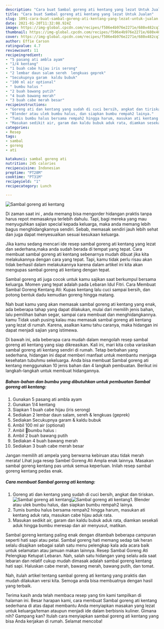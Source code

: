 ```yaml
---
description: "Cara buat Sambal goreng ati kentang yang lezat Untuk Jualan"
title: "Cara buat Sambal goreng ati kentang yang lezat Untuk Jualan"
slug: 1091-cara-buat-sambal-goreng-ati-kentang-yang-lezat-untuk-jualan
date: 2021-01-20T11:32:08.924Z
image: https://img-global.cpcdn.com/recipes/f506e4b976e2271e/680x482cq70/sambal-goreng-ati-kentang-foto-resep-utama.jpg
thumbnail: https://img-global.cpcdn.com/recipes/f506e4b976e2271e/680x482cq70/sambal-goreng-ati-kentang-foto-resep-utama.jpg
cover: https://img-global.cpcdn.com/recipes/f506e4b976e2271e/680x482cq70/sambal-goreng-ati-kentang-foto-resep-utama.jpg
author: Effie Carson
ratingvalue: 4.7
reviewcount: 11
recipeingredient:
- "5 pasang ati ambla ayam"
- "1/4 kentang"
- "1 buah cabe hijau iris serong"
- "2 lembar daun salam sereh  lengkuas geprek"
- "Secukupnya garam  kaldu bubuk"
- "100 ml air optional"
- " bumbu halus "
- "2 buah bawang putih"
- "4 buah bawang merah"
- "3 buah cabe merah besar"
recipeinstructions:
- "Goreng ati dan kentang yang sudah di cuci bersih, angkat dan tiriskan."
- "Blender atau ulek bumbu halus, dan siapkan bumbu rempah2 lainya."
- "Tumis bumbu halus bersama rempah2 hingga harum, masukan ati kentang aduk rata, masukan cabe hijau aduk rata."
- "Masukan sedikit air, garam dan kaldu bubuk aduk rata, diamkan sesekali aduk hingga bumbu meresap dan air menyusut, matikan."
categories:
- Resep
tags:
- sambal
- goreng
- ati

katakunci: sambal goreng ati 
nutrition: 245 calories
recipecuisine: Indonesian
preptime: "PT28M"
cooktime: "PT31M"
recipeyield: "1"
recipecategory: Lunch

---
```



![Sambal goreng ati kentang](https://img-global.cpcdn.com/recipes/f506e4b976e2271e/680x482cq70/sambal-goreng-ati-kentang-foto-resep-utama.jpg)

Di zaman  saat ini , anda memang bisa mengorder hidangan praktis tanpa harus repot memasaknya terlebih dahulu. Tapi, bagi mereka yang mau menyuguhkan sajian special kepada keluarga, maka anda memang lebih bagus menghidangkannya sendiri. Sebab, memasak sendiri jauh lebih sehat dan juga dapat menyesuaikan sesuai kesukaan keluarga.

Jika kamu sedang mencari ide resep sambal goreng ati kentang yang lezat dan sederhana,maka anda sudah berada di tempat yang tepat. Cara membuat sambal goreng ati kentang  sebenarnya mudah dibuat jika kita melakukannya dengan cara yang tepat. Tapi, kamu tidak perlu risau akan tidak berhasil dalam melakukannya 
karena dalam artikel ini kita akan mengupas sambal goreng ati kentang dengan tepat.  

Sambal goreng ati juga cocok untuk kamu sajikan saat berkumpul bersama keluarga. Momen yang tepat adalah pada Lebaran Idul Fitri. Cara Membuat Sambal Goreng Kentang Ati: Kupas kentang lalu cuci sampai bersih, dan potong bentuk dadu kemudian goreng hingga matang.

Nah buat kamu yang akan memasak sambal goreng ati kentang yang enak, ada beberapa tahap yang dapat dilakukan, mulai dari memilih jenis bahan, lalu pemilihan bahan segar, sampai cara membuat dan menghidangkannya. kamu Tidak usah pusing kalau mau memasak sambal goreng ati kentang yang lezat di rumah. Karena, asalkan kamu  tahu caranya, maka hidangan ini dapat menjadi sajian yang istimewa.

Di bawah ini, ada beberapa cara mudah dalam mengolah resep sambal goreng ati kentang yang siap dikreasikan. Kali ini, mari kita coba variasikan sambal goreng ati kentang sendiri di rumah. Tetap berbahan yang sederhana, hidangan ini dapat memberi manfaat untuk membantu menjaga kesehatan tubuhmu sekeluarga. Anda bisa membuat Sambal goreng ati kentang menggunakan 10 jenis bahan dan 4 langkah pembuatan. Berikut ini langkah-langkah untuk membuat hidangannya.

<!--inarticleads1-->

##### Bahan-bahan dan bumbu yang dibutuhkan untuk pembuatan Sambal goreng ati kentang:

1. Gunakan 5 pasang ati ambla ayam
1. Gunakan 1/4 kentang
1. Siapkan 1 buah cabe hijau (iris serong)
1. Sediakan 2 lembar daun salam, sereh &amp; lengkuas (geprek)
1. Sediakan Secukupnya garam &amp; kaldu bubuk
1. Ambil 100 ml air (optional)
1. Ambil  📍bumbu halus :
1. Ambil 2 buah bawang putih
1. Sediakan 4 buah bawang merah
1. Sediakan 3 buah cabe merah besar


Jangan memilih ati ampela yang berwarna kebiruan atau tidak merah merata! Lihat juga resep Sambel Goreng Ati Ampla enak lainnya. Masakan sambal goreng kentang pas untuk semua keperluan. Inilah resep sambal goreng kentang pedas enak. 

<!--inarticleads2-->

##### Cara membuat Sambal goreng ati kentang:

1. Goreng ati dan kentang yang sudah di cuci bersih, angkat dan tiriskan.
<img src="https://img-global.cpcdn.com/steps/9c5c0a1823449a9d/160x128cq70/sambal-goreng-ati-kentang-langkah-memasak-1-foto.jpg" alt="Sambal goreng ati kentang"><img src="https://img-global.cpcdn.com/steps/83e2001d1a759b3d/160x128cq70/sambal-goreng-ati-kentang-langkah-memasak-1-foto.jpg" alt="Sambal goreng ati kentang">1. Blender atau ulek bumbu halus, dan siapkan bumbu rempah2 lainya.
1. Tumis bumbu halus bersama rempah2 hingga harum, masukan ati kentang aduk rata, masukan cabe hijau aduk rata.
1. Masukan sedikit air, garam dan kaldu bubuk aduk rata, diamkan sesekali aduk hingga bumbu meresap dan air menyusut, matikan.


Sambal goreng kentang paling enak dengan ditambah beberapa campuran seperti hati sapi atau petai. Sambal goreng hati memang sedap tak heran selalu disajikan sebagai salah satu menu pelengkap kala ada acara baik untuk selamatan atau jamuan makan lainnya. Resep Sambal Goreng Ati Pelengkap Ketupat Lebaran. Nah, salah satu hidangan yang selalu ada saat lebaran dan relatif cukup mudah dimasak adalah sambal goreng kentang hati sapi. Haluskan cabe merah, bawang merah, bawang putih, dan tomat. 

Nah, itulah artikel tentang  sambal goreng ati kentang  yang praktis dan mudah dilakukan versi kita. Semoga anda bisa membuatnya dengan hasil yang terbaik. 

Terima kasih anda telah membaca resep yang tim kami tampilkan di halaman ini. Besar harapan kami, cara membuat  Sambal goreng ati kentang sederhana di atas dapat membantu Anda menyiapkan masakan yang lezat untuk keluarga/teman ataupun menjadi ide dalam berbisnis kuliner. Gimana nih? Gampang kan? Itulah cara menyiapkan sambal goreng ati kentang yang bisa Anda kerjakan di rumah. Selamat mencoba!

